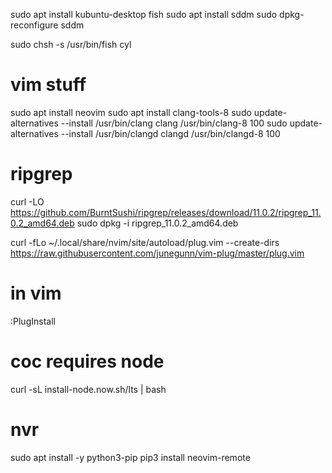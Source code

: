 sudo apt install kubuntu-desktop fish 
sudo apt install sddm
sudo dpkg-reconfigure sddm

sudo chsh -s /usr/bin/fish cyl

# vim stuff
sudo apt install neovim
sudo apt install clang-tools-8
sudo update-alternatives --install /usr/bin/clang clang /usr/bin/clang-8 100
sudo update-alternatives --install /usr/bin/clangd clangd /usr/bin/clangd-8 100


# ripgrep
curl -LO https://github.com/BurntSushi/ripgrep/releases/download/11.0.2/ripgrep_11.0.2_amd64.deb
sudo dpkg -i ripgrep_11.0.2_amd64.deb

curl -fLo ~/.local/share/nvim/site/autoload/plug.vim --create-dirs \
    https://raw.githubusercontent.com/junegunn/vim-plug/master/plug.vim

# in vim
:PlugInstall


# coc requires node
curl -sL install-node.now.sh/lts | bash


# nvr
sudo apt install -y python3-pip
pip3 install neovim-remote

